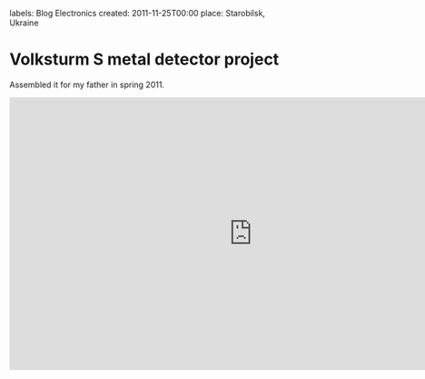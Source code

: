 labels: Blog
        Electronics
created: 2011-11-25T00:00
place: Starobilsk, Ukraine

# Volksturm S metal detector project

Assembled it for my father in spring 2011.

<iframe width="854" height="480" src="https://www.youtube.com/embed/9NJX7AGATwk" frameborder="0" allowfullscreen></iframe>
